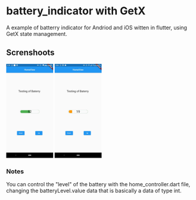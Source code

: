# battery_indicator with GetX

A example of batterry indicator for Andriod and iOS witten in flutter, using GetX state management.

## Screnshoots

<p float="left">
<img src="./screenshots/1.jpeg"  width="25%" height="35%" />
<img src="./screenshots/2.jpeg"  width="25%" height="35%" />

</p>

### Notes

You can control the "level" of the battery with the home_controller.dart file, changing the batteryLevel.value data that is basically a data of type int.
